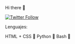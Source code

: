 Hi there 👋

[![Twitter Follow](https://img.shields.io/twitter/follow/OscarGonzalezFr?logo=twitter&style=social)](https://twitter.com/OscarGonzalezFr)

Lenguajes:


HTML + CSS 📃
Python 🐍
Bash  🤖
